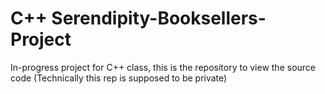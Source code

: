 C++ Serendipity-Booksellers-Project
===================================

In-progress project for C++ class, this is the repository to view the source code
(Technically this rep is supposed to be private)
